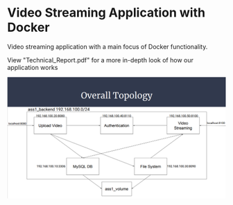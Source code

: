 # Video Streaming Application with Docker
 Video streaming application with a main focus of Docker functionality. </br>
 
 View "Technical_Report.pdf" for a more in-depth look of how our application works

![alt text](https://github.com/jperlas2019/Video-Streaming-Application-with-Docker/blob/main/topology.png?raw=true)
